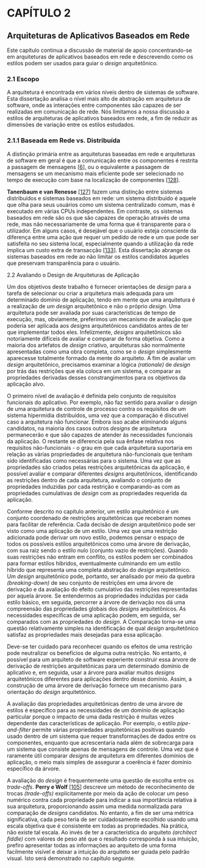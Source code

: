 # CAPÍTULO 2

## Arquiteturas de Aplicativos Baseados em Rede

Este capítulo continua a discussão de material de apoio concentrando-se em arquiteturas de aplicativos baseados em rede e descrevendo como os estilos podem ser usados ​​para guiar o *design* arquitetônico.


### 2.1 Escopo

A arquitetura é encontrada em vários níveis dentro de sistemas de software. Esta dissertação analisa o nível mais alto de abstração em arquitetura de software, onde as interações entre componentes são capazes de ser realizadas em comunicação de rede. Nós limitamos a nossa discussão a estilos de arquiteturas de aplicativos baseados em rede, a fim de reduzir as dimensões de variação entre os estilos estudados.

### 2.1.1 Baseada em Rede vs. Distribuída

A distinção primária entre as arquiteturas baseadas em rede e arquiteturas de software em geral é que a comunicação entre os componentes é restrita a passagem de mensagens [[6](Referências.md#6)], ou o equivalente a passagem de mensagens se um mecanismo mais eficiente pode ser selecionado no tempo de execução com base na localização de componentes [[128](Referências.md#128)].

**Tanenbaum e van Renesse** [[127](Referências.md#127)] fazem uma distinção entre sistemas distribuídos e sistemas baseados em rede: um sistema distribuído é aquele que olha para seus usuários como um sistema centralizado comum, mas é executado em várias CPUs independentes. Em contraste, os sistemas baseados em rede são os que são capazes de operação através de uma rede, mas não necessariamente de uma forma que é transparente para o utilizador. Em alguns casos, é desejável que o usuário esteja consciente da diferença entre uma ação que requer um pedido de rede e um que pode ser satisfeita no seu sistema local, especialmente quando a utilização da rede implica um custo extra de transacção [[133](Referências.md#133)]. Esta dissertação abrange os sistemas baseados em rede ao não limitar os estilos candidatos àqueles que preservam transparência para o usuário.


2.2 Avaliando o Design de Arquiteturas de Aplicação

Um dos objetivos deste trabalho é fornecer orientações de *design* para a tarefa de selecionar ou criar a arquitetura mais adequada para um determinado domínio de aplicação, tendo em mente que uma arquitetura é a realização de um *design* arquitetônico e não o próprio *design*. Uma arquitetura pode ser avaliada por suas características de tempo de execução, mas, obviamente, preferimos um mecanismo de avaliação que poderia ser aplicada aos *designs* arquitetônicos candidatos antes de ter que implementar todos eles. Infelizmente, *designs* arquitetônicos são notoriamente difíceis de avaliar e comparar de forma objetiva. Como a maioria dos artefatos de *design* criativo, arquiteturas são normalmente apresentadas como uma obra completa, como se o *design* simplesmente aparecesse totalmente formado da mente do arquiteto. A fim de avaliar um *design* arquitetônico, precisamos examinar a lógica *(rationale)* de *design* por trás das restrições que ela coloca em um sistema, e comparar as propriedades derivadas desses constrangimentos para os objetivos da aplicação alvo.

O primeiro nível de avaliação é definida pelo conjunto de requisitos funcionais do aplicativo. Por exemplo, não faz sentido para avaliar o *design* de uma arquitetura de controle de processo contra os requisitos de um sistema hipermídia distribuídos, uma vez que a comparação é discutível caso a arquitetura não funcionar. Embora isso acabe eliminando alguns candidatos, na maioria dos casos outros *designs* de arquitetura permanecerão e que são capazes de atender às necessidades funcionais da aplicação. O restante se diferencia pela sua ênfase relativa nos requisitos não-funcionais - o grau em que cada arquitetura suportaria em relação as várias propriedades de arquitetura não-funcionais que tenham sido identificadas como necessárias para o sistema. Uma vez que as propriedades são criados pelas restrições arquitetônicas da aplicação, é possível avaliar e comparar diferentes *designs* arquitetônicos, identificando as restrições dentro de cada arquitetura, avaliando o conjunto de propriedades induzidas por cada restrição e comparando-as com as propriedades cumulativas de *design* com as propriedades requerida da aplicação.

Conforme descrito no capítulo anterior, um estilo arquitetônico é um conjunto coordenado de restrições arquitetônicas que receberam nomes para facilitar de referência. Cada decisão de *design* arquitetônico pode ser visto como uma aplicação de um estilo. Uma vez que uma restrição adicionada pode derivar um novo estilo, podemos pensar o espaço de todos os possíveis estilos arquitetônicos como uma árvore de derivação, com sua raiz sendo o estilo nulo (conjunto vazio de restrições). Quando suas restrições não entram em conflito, os estilos podem ser combinados para formar estilos híbridos, eventualmente culminando em um estilo híbrido que representa uma completa abstração do *design* arquitetônico. Um *design* arquitetônico pode, portanto, ser analisado por meio da quebra *(breaking-down)* de seu conjunto de restrições em uma árvore de derivação e da avaliação do efeito cumulativo das restrições representadas por aquela árvore. Se entendermos as propriedades induzidas por cada estilo básico, em seguida, percorrer a árvore de derivação nos dá uma compreensão das propriedades globais dos *designs* arquitetônicos. As necessidades específicas de uma aplicação podem, em seguida, ser comparados com as propriedades do *design*. A Comparação torna-se uma questão relativamente simples na identificação de qual *design* arquitetônico satisfaz as propriedades mais desejadas para essa aplicação.

Deve-se ter cuidado para reconhecer quando os efeitos de uma restrição pode neutralizar os benefícios de alguma outra restrição. No entanto, é possível para um arquiteto de software experiente construir essa árvore de derivação de restrições arquitetônicas para um determinado domínio de aplicativo e, em seguida, usar a árvore para avaliar muitos *designs* arquitetônicos diferentes para aplicações dentro desse domínio. Assim, a construção de uma árvore de derivação fornece um mecanismo para orientação do *design* arquitetônico.

A avaliação das propriedades arquitetônicas dentro de uma árvore de estilos é específico para as necessidades de um domínio de aplicação particular porque o impacto de uma dada restrição é muitas vezes dependente das características de aplicação. Por exemplo, o estilo *pipe-and-filter* permite várias propriedades arquitetônicas positivas quando usado dentro de um sistema que requer transformações de dados entre os componentes, enquanto que acrescentaria nada além de sobrecarga para um sistema que consiste apenas de mensagens de controle. Uma vez que é raramente útil comparar *designs* de arquitetura em diferentes domínios de aplicação, o meio mais simples de assegurar a coerência é fazer domínio específico da árvore.

A avaliação do *design* é frequentemente uma questão de escolha entre os *trade-offs*. **Perry e Wolf** [[105](Referências.md#105)] descreve um método de reconhecimento de trocas *(trade-offs)* explicitamente por meio da ação de colocar um peso numérico contra cada propriedade para indicar a sua importância relativa à sua arquitetura, proporcionando assim uma medida normalizada para comparação de *designs* candidatos. No entanto, a fim de ser uma métrica significativa, cada peso teria de ser cuidadosamente escolhido usando uma escala objetiva que é consistente em todas as propriedades. Na prática, não existe tal escala. Ao invés de ter a característica do arquiteto *(architect fiddle)* com valores de peso até que o resultado corresponda à sua intuição, prefiro apresentar todas as informações ao arquiteto de uma forma facilmente visível e deixar a intuição do arquiteto ser guiada pelo padrão visual. Isto será demonstrado no capítulo seguinte.